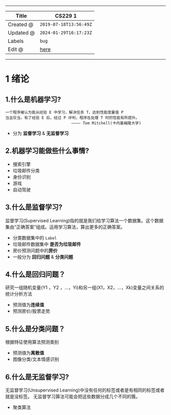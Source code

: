 -----

| Title     | CS229 1                                           |
| --------- | ------------------------------------------------- |
| Created @ | `2019-07-18T13:56:49Z`                            |
| Updated @ | `2024-01-29T16:17:23Z`                            |
| Labels    | `bug`                                             |
| Edit @    | [here](https://github.com/junxnone/csc/issues/12) |

-----

# 1 绪论

## 1.什么是机器学习?

``` 
一个程序被认为能从经验 E 中学习，解决任务 T，达到性能度量值 P
当且仅当，有了经验 E 后，经过 P 评判，程序在处理 T 时的性能有所提升。   
                             ———— Tom Mitchell(卡内基梅隆大学) 
```

  - 分为 **监督学习** & **无监督学习**

## 2.机器学习能做些什么事情?

  - 搜索引擎
  - 垃圾邮件分类
  - 身份识别
  - 游戏
  - 自动驾驶

## 3.什么是监督学习?

监督学习(Supervised
Learning)指的就是我们给学习算法一个数据集。这个数据集由“正确答案”组成。运用学习算法，算出更多的正确答案。

  - 分类数据集中的 `Label`
  - 垃圾邮件数据集中 **是否为垃圾邮件**
  - 房价预测问题中的**房价**
  - 一般分为 **回归问题** & **分类问题**

## 4.什么是回归问题？

研究一组随机变量(Y1 ，Y2 ，…，Yi)和另一组(X1，X2，…，Xk)变量之间关系的统计分析方法

  - 预测值为**连续值**
  - 预测房价/股票走势

## 5.什么是分类问题？

根据特征使用算法预测类别

  - 预测值为**离散值**
  - 图像分类/文本情感识别

## 6.什么是无监督学习?

无监督学习(Unsupervised Learning)中没有任何的标签或者是有相同的标签或者就是没标签。
无监督学习算法可能会把这些数据分成几个不同的簇。

  - 聚类算法
